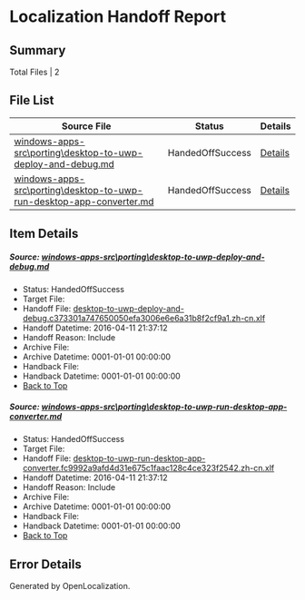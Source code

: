 # <a name='report-top'></a> Localization Handoff Report

## Summary
 Total Files | 2

## File List
 Source File | Status | Details 
 ----------- | ------ | ------- 
 [windows-apps-src\porting\desktop-to-uwp-deploy-and-debug.md](https://github.com/Microsoft/windows-apps/blob/b7bd5d5167744e34ad3a54b0c18cc50a383f248b/windows-apps-src/porting/desktop-to-uwp-deploy-and-debug.md) | HandedOffSuccess | [Details](#54cae8648626a792137f18399c97c8459288f8803272)
 [windows-apps-src\porting\desktop-to-uwp-run-desktop-app-converter.md](https://github.com/Microsoft/windows-apps/blob/b7bd5d5167744e34ad3a54b0c18cc50a383f248b/windows-apps-src/porting/desktop-to-uwp-run-desktop-app-converter.md) | HandedOffSuccess | [Details](#01825e1c029e989199a4a1984efff6acd47dd6fa3274)

## Item Details
##### <a name='54cae8648626a792137f18399c97c8459288f8803272'></a> Source: [windows-apps-src\porting\desktop-to-uwp-deploy-and-debug.md](https://github.com/Microsoft/windows-apps/blob/b7bd5d5167744e34ad3a54b0c18cc50a383f248b/windows-apps-src/porting/desktop-to-uwp-deploy-and-debug.md)
* Status: HandedOffSuccess
* Target File: 
* Handoff File: [desktop-to-uwp-deploy-and-debug.c373301a747650050efa3006e6e6a31b8f2cf9a1.zh-cn.xlf](https://github.com/Microsoft/WDG.handoff/blob/57b472748fec47d5094e0ec203073355836a16f8/ol-handoff/Microsoft/windows-apps.zh-cn/master/desktop-to-uwp-deploy-and-debug.c373301a747650050efa3006e6e6a31b8f2cf9a1.zh-cn.xlf)
* Handoff Datetime: 2016-04-11 21:37:12
* Handoff Reason: Include
* Archive File: 
* Archive Datetime: 0001-01-01 00:00:00
* Handback File: 
* Handback Datetime: 0001-01-01 00:00:00
* [Back to Top](#report-top)

##### <a name='01825e1c029e989199a4a1984efff6acd47dd6fa3274'></a> Source: [windows-apps-src\porting\desktop-to-uwp-run-desktop-app-converter.md](https://github.com/Microsoft/windows-apps/blob/b7bd5d5167744e34ad3a54b0c18cc50a383f248b/windows-apps-src/porting/desktop-to-uwp-run-desktop-app-converter.md)
* Status: HandedOffSuccess
* Target File: 
* Handoff File: [desktop-to-uwp-run-desktop-app-converter.fc9992a9afd4d31e675c1faac128c4ce323f2542.zh-cn.xlf](https://github.com/Microsoft/WDG.handoff/blob/57b472748fec47d5094e0ec203073355836a16f8/ol-handoff/Microsoft/windows-apps.zh-cn/master/desktop-to-uwp-run-desktop-app-converter.fc9992a9afd4d31e675c1faac128c4ce323f2542.zh-cn.xlf)
* Handoff Datetime: 2016-04-11 21:37:12
* Handoff Reason: Include
* Archive File: 
* Archive Datetime: 0001-01-01 00:00:00
* Handback File: 
* Handback Datetime: 0001-01-01 00:00:00
* [Back to Top](#report-top)


## Error Details

Generated by OpenLocalization.
